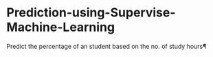 # Prediction-using-Supervise-Machine-Learning
Predict the percentage of an student based on the no. of study hours¶
